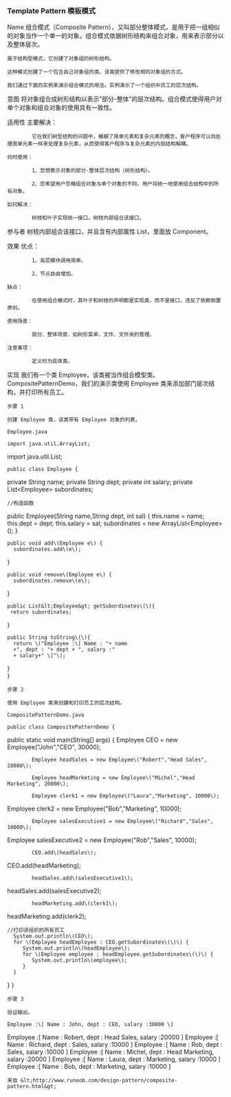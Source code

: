 ### Template Pattern 模板模式



Name 	组合模式（Composite Pattern），又叫部分整体模式，是用于把一组相似的对象当作一个单一的对象。组合模式依据树形结构来组合对象，用来表示部分以及整体层次。

	属于结构型模式，它创建了对象组的树形结构。

	这种模式创建了一个包含自己对象组的类。该类提供了修改相同对象组的方式。

	我们通过下面的实例来演示组合模式的用法。实例演示了一个组织中员工的层次结构。

意图	将对象组合成树形结构以表示"部分-整体"的层次结构。组合模式使得用户对单个对象和组合对象的使用具有一致性。

适用性	主要解决：

	        它在我们树型结构的问题中，模糊了简单元素和复杂元素的概念，客户程序可以向处理简单元素一样来处理复杂元素，从而使得客户程序与复杂元素的内部结构解耦。

	何时使用：

	        1、您想表示对象的部分-整体层次结构（树形结构）。 

	        2、您希望用户忽略组合对象与单个对象的不同，用户将统一地使用组合结构中的所有对象。

	如何解决：

	        树枝和叶子实现统一接口，树枝内部组合该接口。

参与者	树枝内部组合该接口，并且含有内部属性 List，里面放 Component。

效果	优点： 

	        1、高层模块调用简单。 

	        2、节点自由增加。

	缺点：

	        在使用组合模式时，其叶子和树枝的声明都是实现类，而不是接口，违反了依赖倒置原则。

	使用场景： 

	        部分、整体场景，如树形菜单，文件、文件夹的管理。

	注意事项： 

	        定义时为具体类。

实现	我们有一个类 Employee，该类被当作组合模型类。CompositePatternDemo，我们的演示类使用 Employee 类来添加部门层次结构，并打印所有员工。

	

	步骤 1

	创建 Employee 类，该类带有 Employee 对象的列表。

	Employee.java

	import java.util.ArrayList;import java.util.List;

	public class Employee {   private String name;   private String dept;   private int salary;   private List&lt;Employee&gt; subordinates;

	//构造函数   public Employee\(String name,String dept, int sal\) {      this.name = name;      this.dept = dept;      this.salary = sal;      subordinates = new ArrayList&lt;Employee&gt;\(\);   }

	public void add\(Employee e\) {      subordinates.add\(e\);   }

	public void remove\(Employee e\) {      subordinates.remove\(e\);   }

	public List&lt;Employee&gt; getSubordinates\(\){     return subordinates;   }

	public String toString\(\){      return \("Employee :\[ Name : "+ name       +", dept : "+ dept + ", salary :"      + salary+" \]"\);   }   }

	步骤 2

	使用 Employee 类来创建和打印员工的层次结构。

	CompositePatternDemo.java

	public class CompositePatternDemo {   public static void main\(String\[\] args\) {     Employee CEO = new Employee\("John","CEO", 30000\);

	        Employee headSales = new Employee\("Robert","Head Sales", 20000\);

	        Employee headMarketing = new Employee\("Michel","Head Marketing", 20000\);

	        Employee clerk1 = new Employee\("Laura","Marketing", 10000\);Employee clerk2 = new Employee\("Bob","Marketing", 10000\);

	        Employee salesExecutive1 = new Employee\("Richard","Sales", 10000\);Employee salesExecutive2 = new Employee\("Rob","Sales", 10000\);

	        CEO.add\(headSales\);CEO.add\(headMarketing\);

	        headSales.add\(salesExecutive1\);headSales.add\(salesExecutive2\);

	        headMarketing.add\(clerk1\);headMarketing.add\(clerk2\);

	//打印该组织的所有员工      System.out.println\(CEO\);       for \(Employee headEmployee : CEO.getSubordinates\(\)\) {         System.out.println\(headEmployee\);         for \(Employee employee : headEmployee.getSubordinates\(\)\) {            System.out.println\(employee\);         }      }		   }}

	步骤 3

	验证输出。

	Employee :\[ Name : John, dept : CEO, salary :30000 \]Employee :\[ Name : Robert, dept : Head Sales, salary :20000 \]Employee :\[ Name : Richard, dept : Sales, salary :10000 \]Employee :\[ Name : Rob, dept : Sales, salary :10000 \]Employee :\[ Name : Michel, dept : Head Marketing, salary :20000 \]Employee :\[ Name : Laura, dept : Marketing, salary :10000 \]Employee :\[ Name : Bob, dept : Marketing, salary :10000 \]

	

	来自 &lt;http://www.runoob.com/design-pattern/composite-pattern.html&gt; 



